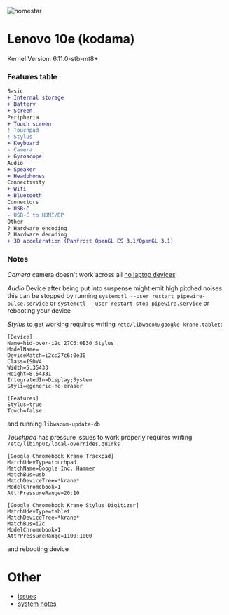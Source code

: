 ![homestar](./assets/krane.jpg)

# Lenovo 10e (kodama)

Kernel Version: 6.11.0-stb-mt8+

### Features table
```diff
Basic
+ Internal storage
+ Battery
+ Screen
Peripheria
+ Touch screen
! Touchpad
! Stylus
+ Keyboard
- Camera
+ Gyroscope
Audio
+ Speaker
+ Headphones
Connectivity
+ Wifi
+ Bluetooth
Connectors
+ USB-C
- USB-C to HDMI/DP
Other
? Hardware encoding
? Hardware decoding
+ 3D acceleration (Panfrost OpenGL ES 3.1/OpenGL 3.1)
```

### Notes

*Camera*
camera doesn't work across all [no laptop devices](https://wiki.postmarketos.org/wiki/Google_Kukui_Chromebook_(google-kukui))

*Audio*
Device after being put into suspense might emit high pitched noises
this can be stopped by running
```systemctl --user restart pipewire-pulse.service```
or
```systemctl --user restart stop pipewire.service```
or
rebooting your device

*Stylus*
to get working requires
writing ```/etc/libwacom/google-krane.tablet```:
```
[Device]
Name=hid-over-i2c 27C6:0E30 Stylus
ModelName=
DeviceMatch=i2c:27c6:0e30
Class=ISDV4
Width=5.35433
Height=8.54331
IntegratedIn=Display;System
Styli=@generic-no-eraser

[Features]
Stylus=true
Touch=false
```
and running ```libwacom-update-db```

*Touchpad*
has pressure issues
to work properly requires
writing ```/etc/libinput/local-overrides.quirks```
```
[Google Chromebook Krane Trackpad]
MatchUdevType=touchpad
MatchName=Google Inc. Hammer
MatchBus=usb
MatchDeviceTree=*krane*
ModelChromebook=1
AttrPressureRange=20:10

[Google Chromebook Krane Stylus Digitizer]
MatchUdevType=tablet
MatchDeviceTree=*krane*
MatchBus=i2c
ModelChromebook=1
AttrPressureRange=1100:1000
```
and rebooting device

# Other

- [issues](https://github.com/hexdump0815/imagebuilder/issues/53)
- [system notes](https://github.com/hexdump0815/imagebuilder/blob/main/systems/chromebook_kukui/readme.md)